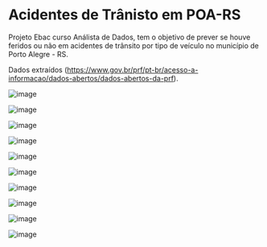 # Acidentes de Trânisto em POA-RS

Projeto Ebac curso Análista de Dados, tem o objetivo de prever se houve feridos ou não em acidentes de trânsito por tipo de veículo no município de Porto Alegre - RS. 

Dados extraídos (https://www.gov.br/prf/pt-br/acesso-a-informacao/dados-abertos/dados-abertos-da-prf).

![image](https://github.com/user-attachments/assets/d649187d-af51-49e0-bf72-5e8ff329cfd5)

![image](https://github.com/user-attachments/assets/ec156210-329d-411f-a18a-0352815f1780)

![image](https://github.com/user-attachments/assets/23ec5851-403f-4f78-b503-d79caf6090ad)

![image](https://github.com/user-attachments/assets/cd9055ad-3713-46c5-8378-b72e6a93e8db)

![image](https://github.com/user-attachments/assets/23b251af-34b3-4a0a-aa23-02a97aad3533)

![image](https://github.com/user-attachments/assets/28c4b5dc-290a-47dc-98bd-4df1a61798d7)

![image](https://github.com/user-attachments/assets/9932e6c1-aa01-4276-a4a1-ceb871a2df6e)

![image](https://github.com/user-attachments/assets/27a41b33-0d43-4bd8-8805-5280946665e4)

![image](https://github.com/user-attachments/assets/e5034c0a-57f7-47f9-b1fd-b6e8c8140eea)

![image](https://github.com/user-attachments/assets/27429e1d-7cb2-4a51-a64a-b5446bcbad58)

